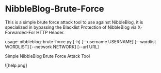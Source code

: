 # NibbleBlog-Brute-Force
This is a simple brute force attack tool to use against NibbleBlog, it is specialized in bypassing the Blacklist Protection of NibbleBlog via X-Forwarded-For HTTP Header.

usage: nibbleblog-brute-force.py [-h] [--username USERNAME] [--wordlist WORDLIST] [--network NETWORK] [--url URL]

Simple NibbleBlog Brute Force Attack Tool

![help.png]
